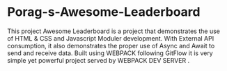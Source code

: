 # Porag-s-Awesome-Leaderboard
 This project Awesome Leaderboard is a project that demonstrates the use of HTML &amp; CSS and Javascript Moduler development. With External API consumption, it also demonstrates the proper use of Async and Await to send and receive data. Built using WEBPACK following GitFlow it is very simple yet powerful project served by WEBPACK DEV SERVER . 
